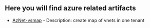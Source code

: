 
## Here you will find azure related artifacts
- [AzNet-vsmap](https://github.com/varkud/Azure/tree/dev/AzNet-vsmap) - Description: create map of vnets in one tenant


